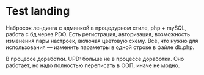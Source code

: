# Test landing

Набросок лендинга с админкой в процедурном стиле, php + mySQL, работа с бд через PDO. Есть регистрация, авторизация, возможность изменения пары настроек, включая цветовую схему. Всё, что нужно для использования — изменить параметры в одной строке в файле db.php.

В процессе доработки.
UPD: больше не в процессе доработки. Оно работает, но надо полностью переписать в ООП, иначе не модно. 
